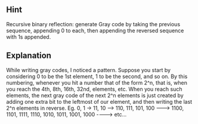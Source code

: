 ## Hint
Recursive binary reflection: generate Gray code by taking the previous sequence, appending 0 to each, then appending the reversed sequence with 1s appended.

## Explanation
While writing gray codes, I noticed a pattern. Suppose you start by considering 0 to be the 1st element, 1 to be the second, and so on. By this numbering, whenever you hit a number that of the form 2^n, that is, when you reach the 4th, 8th, 16th, 32nd, elements, etc. When you reach such elements, the next gray code of the next 2^n elements is just created by adding one extra bit to the leftmost of our element, and then writing the last 2^n elements in reverse. 
Eg. 0, 1  -> 11, 10  --> 110, 111, 101, 100 ---> 1100, 1101, 1111, 1110, 1010, 1011, 1001, 1000 ----> etc...